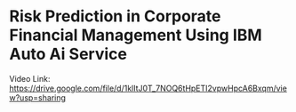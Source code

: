 # Risk Prediction in Corporate Financial Management Using IBM Auto Ai Service

Video Link: https://drive.google.com/file/d/1klItJ0T_7NOQ6tHpETI2vpwHpcA6Bxqm/view?usp=sharing
